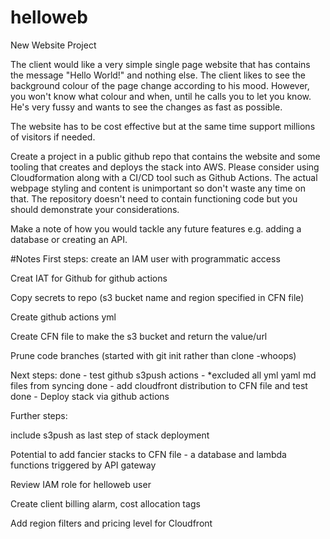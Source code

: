 # helloweb
New Website Project

The client would like a very simple single page website that has contains the message "Hello World!" and nothing else. 
The client likes to see the background colour of the page change according to his mood. 
However, you won't know what colour and when, until he calls you to let you know. 
He's very fussy and wants to see the changes as fast as possible.

The website has to be cost effective but at the same time support millions of visitors if needed.

Create a project in a public github repo that contains the website and some tooling that creates and deploys the stack into AWS. 
Please consider using Cloudformation along with a CI/CD tool such as Github Actions. 
The actual webpage styling and content is unimportant so don't waste any time on that. 
The repository doesn't need to contain functioning code but you should demonstrate your considerations.

Make a note of how you would tackle any future features e.g. adding a database or creating an API.


#Notes
First steps: create an IAM user with programmatic access

Creat IAT for Github for github actions

Copy secrets to repo (s3 bucket name and region specified in CFN file)

Create github actions yml

Create CFN file to make the s3 bucket and return the value/url

Prune code branches (started with git init rather than clone -whoops)

Next steps: 
done - test github s3push actions - *excluded all yml yaml md files from syncing
done - add cloudfront distribution to CFN file and test
done - Deploy stack via github actions

Further steps:

include s3push as last step of stack deployment

Potential to add fancier stacks to CFN file - a database and lambda functions triggered by API gateway

Review IAM role for helloweb user

Create client billing alarm, cost allocation tags

Add region filters and pricing level for Cloudfront
